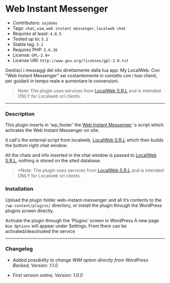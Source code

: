 # Web Instant Messenger

* Contributors: `sajdoko`
* Tags: `chat`, `wim`, `web instant messenger`, `localweb chat`
* Requires at least: `4.8.5`
* Tested up to: `5.2`
* Stable tag: `5.2`
* Requires PHP: `5.6.38`
* License: `GPL-2.0+`
* License URI: `http://www.gnu.org/licenses/gpl-2.0.txt`

Gestisci i messaggi del sito direttamente dalla tua app: My LocalWeb. Con \"Web Instant Messenger\" sei costantemente in contatto con i tuoi clienti, per guidarli in tempo reale e aumentare le conversioni.

> Note: The plugin uses services from [LocalWeb S.R.L](https://localweb.it/) and is intended ONLY for Localweb srl clients.
___
### Description
This plugin inserts in \'wp_footer\' the [Web Instant Messenger](https://www.webinstantmessenger.it/) \'s script which
activates the Web Instant Messenger on site.

It call\'s the external script from localweb, [LocalWeb S.R.L](https://localweb.it/chat/widget/ultimate_chat_widget.js) which then builds the bottom right chat window.

All the chats and info inserted in the chat window is passed to [LocalWeb S.R.L](https://localweb.it/), nothing is stored on the sited database.

> *Note: The plugin uses services from [LocalWeb S.R.L](https://localweb.it/) and is intended ONLY for Localweb srl clients.

### Installation
Upload the plugin folder web-instant-messenger and all it’s contents to the `/wp-content/plugins/` directory, or install the plugin through the WordPress plugins screen directly.

Activate the plugin through the ‘Plugins’ screen in WordPress
A new page `Wim Options` will appear under Settings.
From there can be activated/deactivated the service

---
### Changelog
* _Added possibility to change WIM option directly from WordPress Backed, Version: 1.1.0_

* _First version online, Version: 1.0.0_